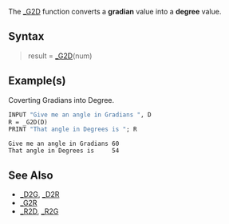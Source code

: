 The [_G2D](_G2D) function converts a **gradian** value into a **degree** value. 


## Syntax

>  result = [_G2D](_G2D)(num)


## Example(s)
 Coverting Gradians into Degree.

```vb
INPUT "Give me an angle in Gradians ", D
R = _G2D(D)
PRINT "That angle in Degrees is "; R
```

```text
Give me an angle in Gradians 60
That angle in Degrees is     54
```


## See Also
 
* [_D2G](_D2G), [_D2R](_D2R)
* [_G2R](_G2R)
* [_R2D](_R2D), [_R2G](_R2G)




